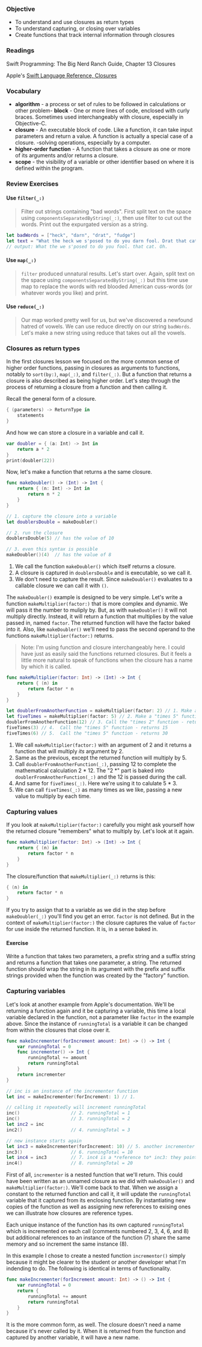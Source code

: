 ### Objective

* To understand and use closures as return types
* To understand capturing, or closing over variables
* Create functions that track internal information through closures


### Readings
Swift Programming: The Big Nerd Ranch Guide, Chapter 13 Closures

Apple's [Swift Language Reference, Closures](https://developer.apple.com/library/ios/documentation/Swift/Conceptual/Swift_Programming_Language/Closures.html#//apple_ref/doc/uid/TP40014097-CH11-ID94)

### Vocabulary
- **algorithm** - a process or set of rules to be followed in calculations or other problem- **block** - One or more lines of code, enclosed with curly braces. Sometimes used interchangeably with closure, especially in Objective-C.
- **closure** - An executable block of code. Like a function, it can take input parameters and return a value. A function is actually a special case of a closure.
-solving operations, especially by a computer.
- **higher-order function** - A function that takes a closure as one or more of its arguments and/or returns a closure. 
- **scope** - the visibility of a variable or other identifier based on where it is defined within the program.

### Review Exercises

#### Use `filter(_:)`

> Filter out strings containing "bad words".
> First split text on the space using ```componentsSeparatedByString(_:)```, 
> then use filter to cut out the words. Print out the expurgated version as a string.

```swift
let badWords = ["heck", "darn", "drat", "fudge"]
let text = "What the heck we s'posed to do you darn fool. Drat that cat. Oh fudge."
// output: What the we s'posed to do you fool. that cat. Oh.
```

#### Use `map(_:)`

> ```filter``` produced unnatural results. Let's start over.
> Again, split text on the space using ```componentsSeparatedByString(_:)```
> but this time use map to replace the words with red blooded American cuss-words
> (or whatever words you like) and print.


#### Use `reduce(_:)`

>Our map worked pretty well for us, but we've discovered a newfound hatred of vowels.  We can use reduce directly on our string ```badWords```.  Let's make a new string using reduce that takes out all the vowels.

### Closures as return types

In the first closures lesson we focused on the more common sense of higher order functions, passing in closures as arguments to functions, notably to `sort(by:)`, `map(_:)`, and `filter(_:)`. But a function that returns a closure is also described as being higher order. Let's step through the process of returning a closure from a function and then calling it.

Recall the general form of a closure.

```swift
{ (parameters) -> ReturnType in
    statements
}
```

And how we can store a closure in a variable and call it.

```swift
var doubler = { (a: Int) -> Int in
    return a * 2
}
print(doubler(22))
```

Now, let's make a function that returns a the same closure.

```swift
func makeDoubler() -> (Int) -> Int {
    return { (n: Int) -> Int in
        return n * 2
    }
}

// 1. capture the closure into a variable
let doublersDouble = makeDoubler()

// 2. run the closure
doublersDouble(5) // has the value of 10

// 3. even this syntax is possible
makeDoubler()(4)  // has the value of 8
```

1. We call the function `makeDoubler()` which itself returns a closure. 
2. A closure is captured in `doublersDouble` and is executable, so we call it.
3. We don't need to capture the result. Since `makeDoubler()` evaluates to a callable closure we can call it with `()`.

The `makeDoubler()` example is designed to be very simple. Let's write a function `makeMultiplier(factor:)` that is more complex and dynamic. We will pass it the number to muliply by. But, as with `makeDoubler()` it will not multiply directly. Instead, it will return a function that multiplies by the value passed in, named `factor`. The returned function will have the factor baked into it. Also, like `makeDoubler()` we'll need to pass the second operand to the functions `makeMultiplier(factor:)` returns.

> Note: I'm using function and closure interchangeably here. I could have just as easily said the functions returned closures. But it feels a little more natural to speak of functions when the closure has a name by which it is called.


```swift
func makeMultiplier(factor: Int) -> (Int) -> Int {
    return { (n) in
        return factor * n
    }
}

let doublerFromAnotherFunction = makeMultiplier(factor: 2) // 1. Make a "times 2" function
let fiveTimes = makeMultiplier(factor: 5) // 2. Make a "times 5" function
doublerFromAnotherFunction(12) // 3. Call the "times 2" function - returns 24
fiveTimes(3) // 4.  Call the "times 5" function - returns 15
fiveTimes(6) // 5.  Call the "times 5" function - returns 30
```

1. We call `makeMultiplier(factor:)` with an argument of 2 and it returns a function that will multiply _its_ argument by 2.
2. Same as the previous, except the returned function will multiply by 5.
3. Call `doublerFromAnotherFunction(_:)`, passing 12 to complete the mathematical calculation 2 * 12. The "2 *" part is baked into `doublerFromAnotherFunction(_:)` and the 12 is passed during the call.
4. And same for `fiveTimes(_:)`. Here we're using it to calulate 5 * 3.
5. We can call `fiveTimes(_:)` as many times as we like, passing a new value to multiply by each time.

### Capturing values

If you look at `makeMultiplier(factor:)` carefully you might ask yourself how the returned closure "remembers" what to multiply by. Let's look at it again.

```swift
func makeMultiplier(factor: Int) -> (Int) -> Int {
    return { (n) in
        return factor * n
    }
}
```

The closure/function that `makeMultiplier(_:)` returns is this:

```swift
{ (n) in
    return factor * n
}
```

If you try to assign that to a variable as we did in the step before `makeDoubler(_:)` you'll find you get an error. `factor` is not defined. But in the context of `makeMultiplier(factor:)` the closure captures the value of `factor` for use inside the returned function. It is, in a sense baked in.


#### Exercise

Write a function that takes two parameters, a prefix string and a suffix string and returns a function that takes one parameter, a string. The returned function should wrap the string in its argument with the prefix and suffix strings provided when the function was created by the "factory" function.


### Capturing variables

Let's look at another example from Apple's documentation. We'll be returning a function again and it be capturing a variable, this time a local variable declared in the function, not a parameter like `factor` in the example above. Since the instance of `runningTotal` is a variable it can be changed from within the closures that close over it.

```swift
func makeIncrementer(forIncrement amount: Int) -> () -> Int {
    var runningTotal = 0
    func incrementer() -> Int {
        runningTotal += amount
        return runningTotal
    }
    return incrementer
}

// inc is an instance of the incrementer function
let inc = makeIncrementer(forIncrement: 1) // 1.

// calling it repeatedly will increment runningTotal
inc()                   // 2. runningTotal = 1
inc()                   // 3. runningTotal = 2
let inc2 = inc
inc2()                  // 4. runningTotal = 3

// new instance starts again
let inc3 = makeIncrementer(forIncrement: 10) // 5. another incrementer
inc3()                  // 6. runningTotal = 10
let inc4 = inc3         // 7. inc4 is a *reference to* inc3: they point to the same thing
inc4()                  // 8. runningTotal = 20
```

First of all, `incrementer` is a nested function that we'll return. This could have been written as an unnamed closure as we did with `makeDoubler()` and `makeMultiplier(factor:)`. We'll come back to that. When we assign a constant to the returned function and call it, it will update the `runningTotal` variable that it captured from its enclosing function. By instantiating new copies of the function as well as assigning new references to exising ones we can illustrate how closures are reference types.

Each unique instance of the function has its own captured `runningTotal` which is incremented on each call (comments numbered 2, 3, 4, 6, and 8) but additional references to an instance of the function (7) share the same memory and so increment the same instance (8). 

In this example I chose to create a nested function `incrementor()` simply because it might be clearer to the student or another developer what I'm indending to do. The following is identical in terms of functionality. 

```swift
func makeIncrementer(forIncrement amount: Int) -> () -> Int {
    var runningTotal = 0
    return {
        runningTotal += amount
        return runningTotal
    }
}
```

It is the more common form, as well. The closure doesn't need a name because it's never called by it. When it is returned from the function and captured by another variable, it will have a new name.



